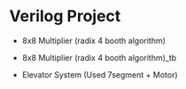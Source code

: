 # Verilog Project

- 8x8 Multiplier (radix 4 booth algorithm)

- 8x8 Multiplier (radix 4 booth algorithm)_tb

- Elevator System (Used 7segment + Motor)

